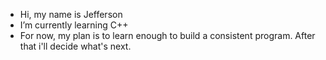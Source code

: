- Hi, my name is Jefferson
- I’m currently learning  C++
- For now, my plan is to learn enough to build a consistent program. After that i'll decide what's next.

<!---
DarkCajun/DarkCajun is a ✨ special ✨ repository because its `README.md` (this file) appears on your GitHub profile.
You can click the Preview link to take a look at your changes.
--->

